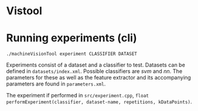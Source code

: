 # Vistool 

# Running experiments (cli)

	./machineVisionTool experiment CLASSIFIER DATASET

Experiments consist of a dataset and a classifier to test. Datasets can be defined in `datasets/index.xml`. Possible classifiers are _svm_ and _nn_. The parameters for these as well as the feature extractor and its accompanying parameters are found in `parameters.xml`.

The experiment if performed in `src/experiment.cpp`, `float performExperiment(classifier, dataset-name, repetitions, kDataPoints)`.